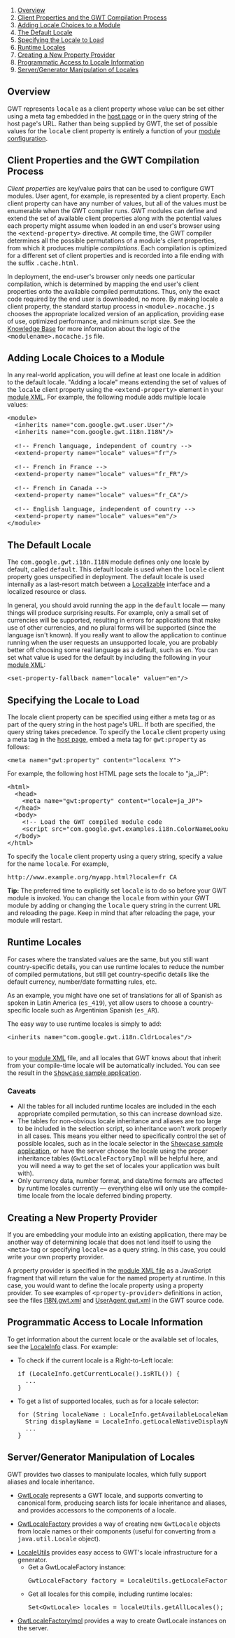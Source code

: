 <ol class="toc" id="pageToc">
  <li><a href="#LocaleOverview">Overview</a></li>
  <li><a href="#LocaleProperty">Client Properties and the GWT Compilation Process</a></li>
  <li><a href="#LocaleModule">Adding Locale Choices to a Module</a></li>
  <li><a href="#LocaleDefault">The Default Locale</a></li>
  <li><a href="#LocaleSpecifying">Specifying the Locale to Load</a></li>
  <li><a href="#RuntimeLocales">Runtime Locales</a></li>
  <li><a href="#LocaleProvider">Creating a New Property Provider</a></li>
  <li><a href="#LocaleInfo">Programmatic Access to Locale Information</a></li>
  <li><a href="#ServerLocales">Server/Generator Manipulation of Locales</a></li>
</ol>

<h2 id="LocaleOverview">Overview</h2>

<p>GWT represents <tt>locale</tt> as a client property whose value can be set either using a meta tag embedded in the <a href="DevGuideOrganizingProjects.html#DevGuideHostPage">host
page</a> or in the query string of the host page's URL. Rather than being supplied by GWT, the set of possible values for the <tt>locale</tt> client property is entirely a
function of your <a href="DevGuideOrganizingProjects.html#DevGuideModules">module configuration</a>.</p>

<h2 id="LocaleProperty">Client Properties and the GWT Compilation Process</h2>

<p><i>Client properties</i> are key/value pairs that can be used to configure GWT modules. User agent, for example, is represented by a client property. Each client property can
have any number of values, but all of the values must be enumerable when the GWT compiler runs. GWT modules can define and extend the set of available client properties along with
the potential values each property might assume when loaded in an end user's browser using the <tt>&lt;extend-property&gt;</tt> directive. At compile time, the GWT compiler
determines all the possible permutations of a module's client properties, from which it produces multiple <i>compilations</i>. Each compilation is optimized for a different set of
client properties and is recorded into a file ending with the suffix <tt>.cache.html</tt>.</p>

<p>In deployment, the end-user's browser only needs one particular compilation,
which is determined by mapping the end user's client properties onto the
available compiled permutations. Thus, only the exact code required by the end
user is downloaded, no more. By making locale a client property, the standard
startup process in <tt>&lt;module&gt;.nocache.js</tt> chooses the appropriate
localized version of an application, providing ease of use, optimized
performance, and minimum script size. See the
<a href="FAQ_DebuggingAndCompiling.html#What's_with_all_the_cache/nocache_stuff_and_weird_filenames">Knowledge
Base</a> for more information about the logic of the <tt>&lt;modulename&gt;.nocache.js</tt> file.</p>

<h2 id="LocaleModule">Adding Locale Choices to a Module</h2>

<p>In any real-world application, you will define at least one locale in addition to the default locale. &quot;Adding a locale&quot; means extending the set of values of the <tt>locale</tt>
client property using the <tt>&lt;extend-property&gt;</tt> element in your <a
href="DevGuideOrganizingProjects.html#DevGuideModuleXml">module XML</a>. For
example, the following module adds multiple locale values:</p>

<pre class="prettyprint">
&lt;module&gt;
  &lt;inherits name=&quot;com.google.gwt.user.User&quot;/&gt;
  &lt;inherits name=&quot;com.google.gwt.i18n.I18N&quot;/&gt;
  
  &lt;!-- French language, independent of country --&gt;
  &lt;extend-property name=&quot;locale&quot; values=&quot;fr&quot;/&gt;

  &lt;!-- French in France --&gt;
  &lt;extend-property name=&quot;locale&quot; values=&quot;fr_FR&quot;/&gt;

  &lt;!-- French in Canada --&gt;
  &lt;extend-property name=&quot;locale&quot; values=&quot;fr_CA&quot;/&gt;
  
  &lt;!-- English language, independent of country --&gt;
  &lt;extend-property name=&quot;locale&quot; values=&quot;en&quot;/&gt;
&lt;/module&gt;
</pre>

<h2 id="LocaleDefault">The Default Locale</h2>

<p>The <tt>com.google.gwt.i18n.I18N</tt> module defines only one locale by default, called <tt>default</tt>. This default locale is used when the <tt>locale</tt> client property
goes unspecified in deployment. The default locale is used internally as a last-resort match between a <a href="/javadoc/latest/com/google/gwt/i18n/client/Localizable.html">Localizable</a> interface and a localized resource or
class.</p>

<p>In general, you should avoid running the app in the <tt>default</tt> locale
&mdash; many things will produce surprising results.  For example, only a small set of
currencies will be supported, resulting in errors for applications that make use of
other currencies, and no plural forms will be supported (since
the language isn't known).  If you really want to allow the application
to continue running when the user requests an unsupported locale, you
are probably better off choosing some real language as a default, such as
<tt>en</tt>.  You can set what value is used for the default by including
the following in your <a
href="DevGuideOrganizingProjects.html#DevGuideModuleXml">module XML</a>:
<pre class="prettyprint">
&lt;set-property-fallback name="locale" value="en"/&gt;
</pre>

<h2 id="LocaleSpecifying">Specifying the Locale to Load</h2>

<p>The locale client property can be specified using either a meta tag or as part of the query string in the host page's URL. If both are specified, the query string takes
precedence. To specify the <tt>locale</tt> client property using a meta tag in the <a href="DevGuideOrganizingProjects.html#DevGuideHostPage">host page</a>, embed a meta tag for
<tt>gwt:property</tt> as follows:</p>

<pre class="prettyprint">
&lt;meta name=&quot;gwt:property&quot; content=&quot;locale=x_Y&quot;&gt;
</pre>

<p>For example, the following host HTML page sets the locale to &quot;ja_JP&quot;:</p>

<pre class="prettyprint">
&lt;html&gt;
  &lt;head&gt;
    &lt;meta name=&quot;gwt:property&quot; content=&quot;locale=ja_JP&quot;&gt;
  &lt;/head&gt;
  &lt;body&gt;
    &lt;!-- Load the GWT compiled module code                           --&gt;
    &lt;script src=&quot;com.google.gwt.examples.i18n.ColorNameLookupExample.nocache.js &quot; /&gt;
  &lt;/body&gt;
&lt;/html&gt;
</pre>

<p>To specify the <tt>locale</tt> client property using a query string, specify a value for the name <tt>locale</tt>. For example,</p>

<pre>
http://www.example.org/myapp.html?locale=fr_CA
</pre>

<p class="note"><strong>Tip:</strong> The preferred time to explicitly set <tt>locale</tt> is to do so before your GWT module is invoked. You can change the <tt>locale</tt> from within your GWT
module by adding or changing the <tt>locale</tt> query string in the current URL and reloading the page. Keep in mind that after reloading the page, your module will
restart.</p>

<p/>

<h2 id="RuntimeLocales">Runtime Locales</h2>

<p>For cases where the translated values are the same, but you still want
country-specific details, you can use runtime locales to reduce the number
of compiled permutations, but still get country-specific details like the
default currency, number/date formatting rules, etc.</p>

<p>As an example, you might have one set of translations for all of Spanish
as spoken in Latin America (<tt>es_419</tt>), yet allow users to choose
a country-specific locale such as Argentinian Spanish (<tt>es_AR</tt>).</p>

<p>The easy way to use runtime locales is simply to add:
<pre class="prettyprint">
&lt;inherits name=&quot;com.google.gwt.i18n.CldrLocales&quot;/&gt;
</pre>
<br/>to your <a href="DevGuideOrganizingProjects.html#DevGuideModuleXml">module
XML</a> file, and all locales that GWT knows about that inherit from
your compile-time locale will be automatically included.  You can see the
result in the <a
href="http://samples.gwtproject.org/samples/Showcase/Showcase.html"><tt>Showcase</tt>
sample application</a>.</p>

<h3>Caveats</h3>
<ul>
 <li>All the tables for all included runtime locales are included in the
 each appropriate compiled permutation, so this can increase download size.</li>
 <li>The tables for non-obvious locale inheritance and aliases are too large
 to be included in the selection script, so inheritance won't work properly
 in all cases.  This means you either need to specifically control the set
 of possible locales, such as in the locale selector in the <a
href="http://samples.gwtproject.org/samples/Showcase/Showcase.html"><tt>Showcase</tt>
sample application</a>, or have the server choose the locale using the
proper inheritance tables (<tt>GwtLocaleFactoryImpl</tt> will be helpful here,
and you will need a way to get the set of locales your application was built
with).</li>
 <li>Only currency data, number format, and date/time formats are affected
 by runtime locales currently &mdash; everything else will only use the compile-time
 locale from the locale deferred binding property.</li>
</ul>

<h2 id="LocaleProvider">Creating a New Property Provider</h2>

<p>If you are embedding your module into an existing application, there may be another way of determining locale that does not lend itself to using the <tt>&lt;meta&gt;</tt> tag
or specifying <tt>locale=</tt> as a query string. In this case, you could write your own property provider.</p>

<p>A property provider is specified in the <a href="DevGuideOrganizingProjects.html#DevGuideModuleXml">module XML file</a> as a JavaScript fragment that will return the value for the
named property at runtime. In this case, you would want to define the locale property using a property provider. To see examples of <tt>&lt;property-provider&gt;</tt> definitions
in action, see the files <a href="http://code.google.com/p/google-web-toolkit/source/browse/releases/2.5/user/src/com/google/gwt/i18n/I18N.gwt.xml">I18N.gwt.xml</a> and
<a href="http://code.google.com/p/google-web-toolkit/source/browse/releases/2.5/user/src/com/google/gwt/user/UserAgent.gwt.xml">UserAgent.gwt.xml</a> in the GWT source code.</p>

<h2 id="LocaleInfo">Programmatic Access to Locale Information</h2>

<p>To get information about the current locale or the available set of
locales, see the <a
href="/javadoc/latest/com/google/gwt/i18n/client/LocaleInfo.html">LocaleInfo</a>
class.  For example:</p>

<ul>
<li>To check if the current locale is a Right-to-Left locale:
<pre class="prettyprint">
if (LocaleInfo.getCurrentLocale().isRTL()) {
  ...
}
</pre></li>
</ul>

<ul>
<li>To get a list of supported locales, such as for a locale selector:
<pre class="prettyprint">
for (String localeName : LocaleInfo.getAvailableLocaleNames()) {
  String displayName = LocaleInfo.getLocaleNativeDisplayName(localeName);
  ...
}
</pre></li>
</ul>

<h2 id="ServerLocales">Server/Generator Manipulation of Locales</h2>

<p>GWT provides two classes to manipulate locales, which fully support aliases
and locale inheritance.</p>

<ul>
<li><a
href="/javadoc/latest/com/google/gwt/i18n/shared/GwtLocale.html">GwtLocale</a>
represents a GWT locale, and supports converting to canonical form, producing
search lists for locale inheritance and aliases, and provides accessors to
the components of a locale.</li>
</ul>

<ul>
<li><a
href="/javadoc/latest/com/google/gwt/i18n/shared/GwtLocaleFactory.html">GwtLocaleFactory</a>
provides a way of creating new <tt>GwtLocale</tt> objects from locale names
or their components (useful for converting from a <tt>java.util.Locale</tt>
object).</li>
</ul>

<ul>
<li><a
href="/javadoc/latest/com/google/gwt/i18n/rebind/LocaleUtils.html">LocaleUtils</a>
provides easy access to GWT's locale infrastructure for a generator.
<ul>
<li>Get a GwtLocaleFactory instance:
<pre class="prettyprint">
GwtLocaleFactory factory = LocaleUtils.getLocaleFactory();
</pre></li>
<li>Get all locales for this compile, including runtime locales:
<pre class="prettyprint">
Set&lt;GwtLocale&gt; locales = localeUtils.getAllLocales();
</pre></li>
</ul>
</li>
</ul>

<ul>
<li><a
href="/javadoc/latest/com/google/gwt/i18n/server/GwtLocaleFactoryImpl.html">GwtLocaleFactoryImpl</a>
provides a way to create GwtLocale instances on the server.</li>
</ul>